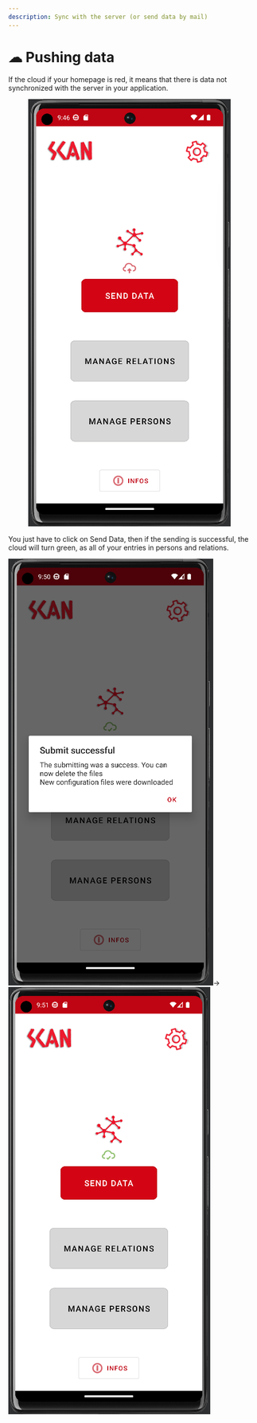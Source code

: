```yaml
---
description: Sync with the server (or send data by mail)
---
```


# ☁ Pushing data

If the cloud if your homepage is red, it means that there is data not synchronized with the server in your application.

<figure><img src="../.gitbook/assets/image (16).png" alt=""><figcaption></figcaption></figure>

You just have to click on Send Data, then if the sending is successful, the cloud will turn green, as all of your entries in persons and relations.

![](<../.gitbook/assets/image (3).png>)->![](<../.gitbook/assets/image (14).png>)
